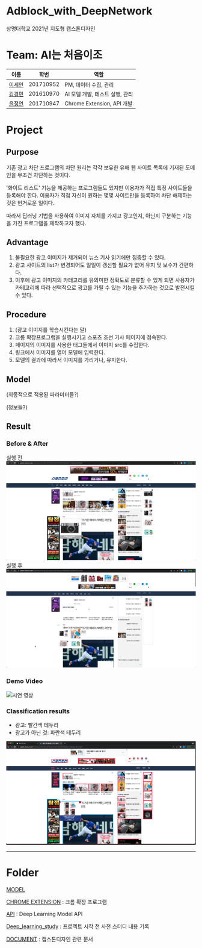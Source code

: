 # Adblock_with_DeepNetwork
상명대학교 2021년 지도형 캡스톤디자인

# Team: AI는 처음이조
|이름|학번|역할|
|---|---|---|
|[이세인](https://github.com/juddy7453)|201710952|PM, 데이터 수집, 관리|
|[김경민](https://github.com/kyungmin123)|201610970|AI 모델 개발, 테스트 실행, 관리|
|[윤정연](https://github.com/yoouyeon)|201710947|Chrome Extension, API 개발|

# Project

## Purpose
기존 광고 차단 프로그램의 차단 원리는 각각 보유한 유해 웹 사이트 목록에 기재된 도메인을 무조건 차단하는 것이다.

'화이트 리스트' 기능을 제공하는 프로그램들도 있지만 이용자가 직접 특정 사이트들을 등록해야 한다. 이용자가 직접 자신이 원하는 몇몇 사이트만을 등록하여 차단 해제하는 것은 번거로운 일이다.

따라서 딥러닝 기법을 사용하여 이미지 자체를 가지고 광고인지, 아닌지 구분하는 기능을 가진 프로그램을 제작하고자 했다.

## Advantage
1. 불필요한 광고 이미지가 제거되어 뉴스 기사 읽기에만 집중할 수 있다.
2. 광고 사이트의 list가 변경되어도 일일이 갱신할 필요가 없어 유지 및 보수가 간편하다.
3. 이후에 광고 이미지의 카테고리를 유의미한 정확도로 분류할 수 있게 되면 사용자가 카테고리에 따라 선택적으로 광고를 가릴 수 있는 기능을 추가하는 것으로 발전시킬 수 있다.

## Procedure
1. (광고 이미지를 학습시킨다는 말)
2. 크롬 확장프로그램을 실행시키고 스포츠 조선 기사 페이지에 접속한다.
3. 페이지의 이미지를 사용한 태그들에서 이미지 src를 수집한다.
4. 링크에서 이미지를 열어 모델에 입력한다.
5. 모델의 결과에 따라서 이미지를 가리거나, 유지한다.
## Model
(최종적으로 적용된 파라미터들?)

(정보들?)
## Result
### Before & After
실행 전
![실행 전](./Resource/before.png)
실행 후
![실행 후](./Resource/after.png)
### Demo Video
![시연 영상](./Resource/시연_영상_2.gif)
### Classification results
- 광고: 빨간색 테두리
- 광고가 아닌 것: 파란색 테두리

![실행 후](./Resource/분류_결과_2.png)

---

# Folder

[MODEL]()

[CHROME EXTENSION](https://github.com/kyungmin123/Adblock_with_DeepNetwork/tree/main/chrome_extension) : 크롬 확장 프로그램

[API]() : Deep Learning Model API

[Deep_learning_study](https://github.com/kyungmin123/Adblock_with_DeepNetwork/tree/main/Deep_learning_study) : 프로젝트 시작 전 사전 스터디 내용 기록

[DOCUMENT]() : 캡스톤디자인 관련 문서